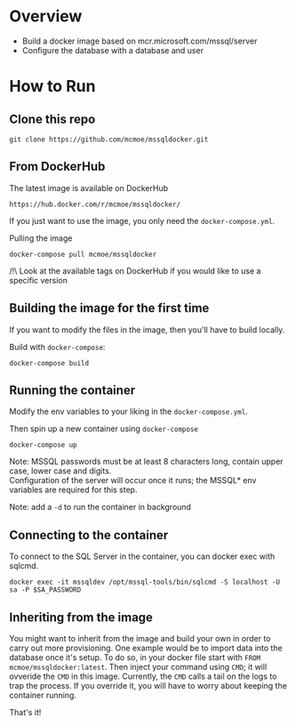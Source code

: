 # Overview

- Build a docker image based on mcr.microsoft.com/mssql/server
- Configure the database with a database and user

# How to Run

## Clone this repo

```
git clone https://github.com/mcmoe/mssqldocker.git
```

## From DockerHub

The latest image is available on DockerHub

```
https://hub.docker.com/r/mcmoe/mssqldocker/
```

If you just want to use the image, you only need the `docker-compose.yml`.

Pulling the image

```
docker-compose pull mcmoe/mssqldocker
```

/!\ Look at the available tags on DockerHub if you would like to use a specific version

## Building the image for the first time

If you want to modify the files in the image, then you'll have to build locally.

Build with `docker-compose`:

```
docker-compose build
```

## Running the container

Modify the env variables to your liking in the `docker-compose.yml`.

Then spin up a new container using `docker-compose`

```
docker-compose up
```

Note: MSSQL passwords must be at least 8 characters long, contain upper case, lower case and digits.  
Configuration of the server will occur once it runs; the MSSQL\* env variables are required for this step.

Note: add a `-d` to run the container in background

## Connecting to the container

To connect to the SQL Server in the container, you can docker exec with sqlcmd.

```
docker exec -it mssqldev /opt/mssql-tools/bin/sqlcmd -S localhost -U sa -P $SA_PASSWORD
```

## Inheriting from the image

You might want to inherit from the image and build your own in order to carry out more provisioning.
One example would be to import data into the database once it's setup.
To do so, in your docker file start with `FROM mcmoe/mssqldocker:latest`.
Then inject your command using `CMD`; it will ovveride the `CMD` in this image.
Currently, the `CMD` calls a tail on the logs to trap the process.
If you override it, you will have to worry about keeping the container running.

That's it!
